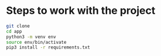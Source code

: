 # Steps to work with the project

```sh
git clone
cd app
python3 -m venv env
source env/bin/activate
pip3 install -r requirements.txt
```
